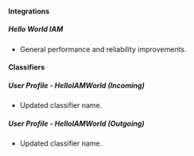 
#### Integrations
##### Hello World IAM
- General performance and reliability improvements.

#### Classifiers
##### User Profile - HelloIAMWorld (Incoming)
- Updated classifier name.
##### User Profile - HelloIAMWorld (Outgoing)
- Updated classifier name.
